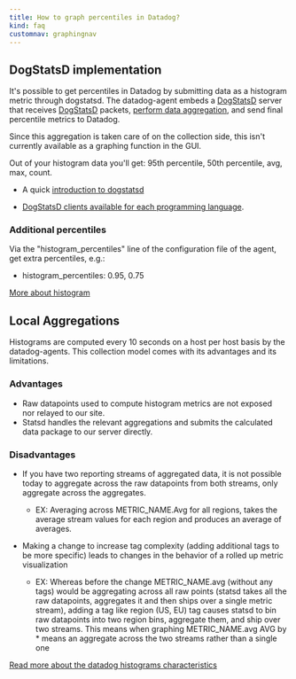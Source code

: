 ```yaml
---
title: How to graph percentiles in Datadog?
kind: faq
customnav: graphingnav
---
```


## DogStatsD implementation

It's possible to get percentiles in Datadog by submitting data as a histogram metric through dogstatsd. The datadog-agent embeds a [DogStatsD](/developers/dogstatsd) server that receives [DogStatsD](/developers/dogstatsd) packets, [perform data aggregation](https://github.com/DataDog/dd-agent/blob/master/aggregator.py), and send final percentile metrics to Datadog.

Since this aggregation is taken care of on the collection side, this isn't currently available as a graphing function in the GUI.

Out of your histogram data you'll get: 95th percentile, 50th percentile, avg, max, count. 

* A quick [introduction to dogstatsd](/developers/dogstatsd)

* [DogStatsD clients available for each programming language](/developers/libraries/).

### Additional percentiles

Via the "histogram_percentiles" line of the configuration file of the agent, get extra percentiles, e.g.:

* histogram_percentiles: 0.95, 0.75

[More about histogram](developers/metrics/#histograms)

## Local Aggregations

Histograms are computed every 10 seconds on a host per host basis by the datadog-agents. This collection model comes with its advantages and its limitations. 

### Advantages

* Raw datapoints used to compute histogram metrics are not exposed nor relayed to our site.
* Statsd handles the relevant aggregations and submits the calculated data package to our server directly.

### Disadvantages

* If you have two reporting streams of aggregated data, it is not possible today to aggregate across the raw datapoints from both streams, only aggregate across the aggregates.
    * EX: Averaging across METRIC_NAME.Avg for all regions, takes the average stream values for each region and produces an average of averages.

* Making a change to increase tag complexity (adding additional tags to be more specific) leads to changes in the behavior of a rolled up metric visualization
    * EX: Whereas before the change METRIC_NAME.avg (without any tags) would be aggregating across all raw points (statsd takes all the raw datapoints, aggregates it and then ships over a single metric stream), adding a tag like region (US, EU) tag causes statsd to bin raw datapoints into two region bins, aggregate them, and ship over two streams. This means when graphing METRIC_NAME.avg AVG by * means an aggregate across the two streams rather than a single one

[Read more about the datadog histograms characteristics](/developers/faq/characteristics-of-datadog-histograms)
